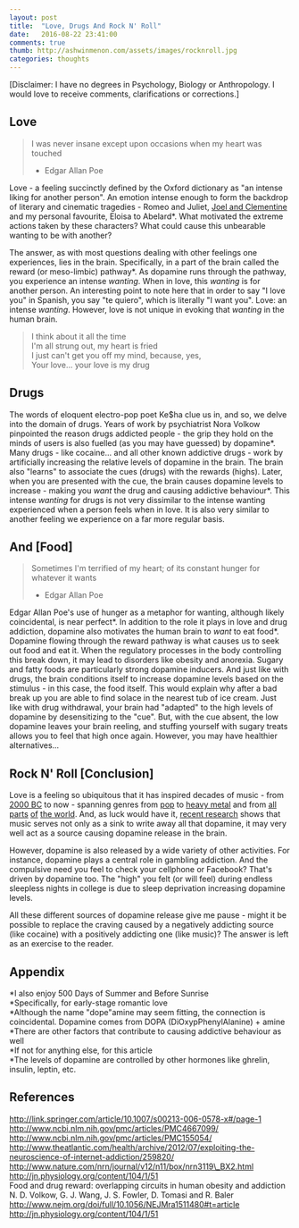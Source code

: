 ```yaml
---
layout: post
title:  "Love, Drugs And Rock N' Roll"
date:   2016-08-22 23:41:00
comments: true
thumb: http://ashwinmenon.com/assets/images/rocknroll.jpg
categories: thoughts
---
```


[Disclaimer: I have no degrees in Psychology, Biology or Anthropology. I would love to receive comments, clarifications or corrections.]

## Love
> I was never insane except upon occasions when my heart was touched  
> - Edgar Allan Poe

Love - a feeling succinctly defined by the Oxford dictionary as "an intense liking for another person". An emotion intense enough to form the backdrop of literary and cinematic tragedies - Romeo and Juliet, [Joel and Clementine](http://www.imdb.com/title/tt0338013/) and my personal favourite, Eloisa to Abelard\*. What motivated the extreme actions taken by these characters? What could cause this unbearable wanting to be with another?

The answer, as with most questions dealing with other feelings one experiences, lies in the brain. Specifically, in a part of the brain called the reward (or meso-limbic) pathway\*. As dopamine runs through the pathway, you experience an intense *wanting*. When in love, this *wanting* is for another person. An interesting point to note here that in order to say "I love you" in Spanish, you say "te quiero", which is literally "I want you". Love: an intense *wanting*. However, love is not unique in evoking that *wanting* in the human brain.

> I think about it all the time   
> I'm all strung out, my heart is fried   
> I just can't get you off my mind, because, yes,  
> Your love... your love is my drug  

## Drugs
The words of eloquent electro-pop poet Ke$ha clue us in, and so, we delve into the domain of drugs. Years of work by psychiatrist Nora Volkow pinpointed the reason drugs addicted people - the grip they hold on the minds of users is also fuelled (as you may have guessed) by dopamine\*. Many drugs - like cocaine... and all other known addictive drugs - work by artificially increasing the relative levels of dopamine in the brain. The brain also "learns" to associate the cues (drugs) with the rewards (highs). Later, when you are presented with the cue, the brain causes dopamine levels to increase - making you *want* the drug and causing addictive behaviour\*. This intense *wanting* for drugs is not very dissimilar to the intense wanting experienced when a person feels when in love. It is also very similar to another feeling we experience on a far more regular basis.

## And [Food]
> Sometimes I'm terrified of my heart; of its constant hunger for whatever it wants  
> - Edgar Allan Poe

Edgar Allan Poe's use of hunger as a metaphor for wanting, although likely coincidental, is near perfect\*. In addition to the role it plays in love and drug addiction, dopamine also motivates the human brain to *want* to eat food\*. Dopamine flowing through the reward pathway is what causes us to seek out food and eat it. When the regulatory processes in the body controlling this break down, it may lead to disorders like obesity and anorexia. Sugary and fatty foods are particularly strong dopamine inducers. And just like with drugs, the brain conditions itself to increase dopamine levels based on the stimulus - in this case, the food itself. This would explain why after a bad break up you are able to find solace in the nearest tub of ice cream. Just like with drug withdrawal, your brain had "adapted" to the high levels of dopamine by desensitizing to the "cue". But, with the cue absent, the low dopamine leaves your brain reeling, and stuffing yourself with sugary treats allows you to feel that high once again. However, you may have healthier alternatives...

## Rock N' Roll [Conclusion]
Love is a feeling so ubiquitous that it has inspired decades of music - from [2000 BC](http://www.ancient.eu/article/750/) to now - spanning genres from [pop](https://www.youtube.com/watch?v=Ug88HO2mg44) to [heavy metal](https://www.youtube.com/watch?v=Tj75Arhq5ho) and from [all](https://www.youtube.com/watch?v=NydFz8ldF7I) [parts](https://www.youtube.com/watch?v=8C6xDjQ66wM) [of](https://www.youtube.com/watch?v=0MlZSPWltCk) [the world](https://www.youtube.com/watch?v=rTLdFAd2UYY). And, as luck would have it, [recent research](http://www.nature.com/neuro/journal/v14/n2/abs/nn.2726.html) shows that music serves not only as a sink to write away all that dopamine, it may very well act as a source causing dopamine release in the brain. 

However, dopamine is also released by a wide variety of other activities. For instance, dopamine plays a central role in gambling addiction. And the compulsive need you feel to check your cellphone or Facebook? That's driven by dopamine too. The "high" you felt (or will feel) during endless sleepless nights in college is due to sleep deprivation increasing dopamine levels.

All these different sources of dopamine release give me pause - might it be possible to replace the craving caused by a negatively addicting source (like cocaine) with a positively addicting one (like music)? The answer is left as an exercise to the reader.

## Appendix
\*I also enjoy 500 Days of Summer and Before Sunrise  
\*Specifically, for early-stage romantic love  
\*Although the name "dope"amine may seem fitting, the connection is coincidental. Dopamine comes from DOPA (DiOxypPhenylAlanine) + amine  
\*There are other factors that contribute to causing addictive behaviour as well  
\*If not for anything else, for this article  
\*The levels of dopamine are controlled by other hormones like ghrelin, insulin, leptin, etc.  

## References
http://link.springer.com/article/10.1007/s00213-006-0578-x#/page-1  
http://www.ncbi.nlm.nih.gov/pmc/articles/PMC4667099/  
http://www.ncbi.nlm.nih.gov/pmc/articles/PMC155054/  
http://www.theatlantic.com/health/archive/2012/07/exploiting-the-neuroscience-of-internet-addiction/259820/  
http://www.nature.com/nrn/journal/v12/n11/box/nrn3119\_BX2.html  
http://jn.physiology.org/content/104/1/51  
Food and drug reward: overlapping circuits in human obesity and addiction N. D. Volkow, G. J. Wang, J. S. Fowler, D. Tomasi and R. Baler  
http://www.nejm.org/doi/full/10.1056/NEJMra1511480#t=article  
http://jn.physiology.org/content/104/1/51 
